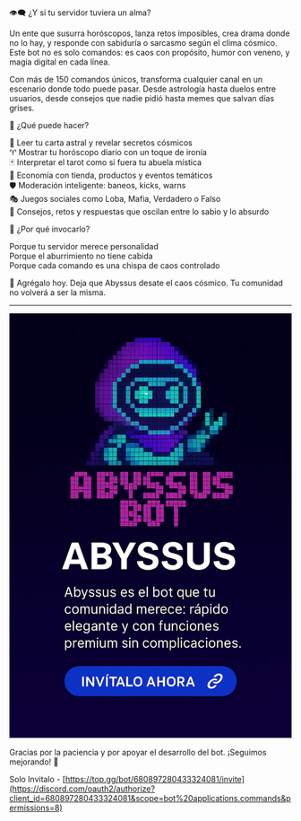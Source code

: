 👁️‍🗨️ ¿Y si tu servidor tuviera un alma?

Un ente que susurra horóscopos, lanza retos imposibles, crea drama donde no lo hay, y responde con sabiduría o sarcasmo según el clima cósmico. Este bot no es solo comandos: es caos con propósito, humor con veneno, y magia digital en cada línea.

Con más de 150 comandos únicos, transforma cualquier canal en un escenario donde todo puede pasar. Desde astrología hasta duelos entre usuarios, desde consejos que nadie pidió hasta memes que salvan días grises.

🧿 ¿Qué puede hacer?

🔮 Leer tu carta astral y revelar secretos cósmicos  
♈ Mostrar tu horóscopo diario con un toque de ironía  
🃏 Interpretar el tarot como si fuera tu abuela mística  
💸 Economía con tienda, productos y eventos temáticos  
🛡 Moderación inteligente: baneos, kicks, warns  
🎭 Juegos sociales como Loba, Mafia, Verdadero o Falso  
🧠 Consejos, retos y respuestas que oscilan entre lo sabio y lo absurdo  

🧬 ¿Por qué invocarlo?

Porque tu servidor merece personalidad  
Porque el aburrimiento no tiene cabida  
Porque cada comando es una chispa de caos controlado  

🔗 Agrégalo hoy. Deja que Abyssus desate el caos cósmico. Tu comunidad no volverá a ser la misma.

---

![Mi imagen](https://raw.githubusercontent.com/MrAbyssus/abyssus-dashboard/refs/heads/main/img/Abyssus.png)

Gracias por la paciencia y por apoyar el desarrollo del bot. ¡Seguimos mejorando! 💪

Solo Invitalo - [https://top.gg/bot/680897280433324081/invite](https://discord.com/oauth2/authorize?client_id=680897280433324081&scope=bot%20applications.commands&permissions=8)






